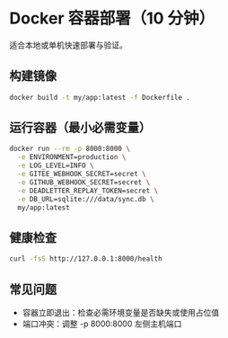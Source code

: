 # Docker 容器部署（10 分钟）

适合本地或单机快速部署与验证。

## 构建镜像
```bash
docker build -t my/app:latest -f Dockerfile .
```

## 运行容器（最小必需变量）
```bash
docker run --rm -p 8000:8000 \
  -e ENVIRONMENT=production \
  -e LOG_LEVEL=INFO \
  -e GITEE_WEBHOOK_SECRET=secret \
  -e GITHUB_WEBHOOK_SECRET=secret \
  -e DEADLETTER_REPLAY_TOKEN=secret \
  -e DB_URL=sqlite:///data/sync.db \
  my/app:latest
```

## 健康检查
```bash
curl -fsS http://127.0.0.1:8000/health
```

## 常见问题
- 容器立即退出：检查必需环境变量是否缺失或使用占位值
- 端口冲突：调整 -p 8000:8000 左侧主机端口
